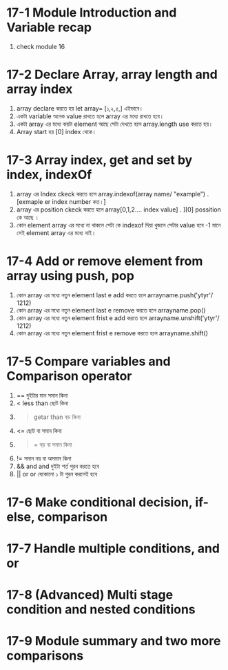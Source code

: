 # 17-1 Module Introduction and Variable recap
1. check  module 16 

# 17-2 Declare Array, array length and array index
1. array declare করতে হয় let array= [১,২,৫,] এইভাবে।
2. একটা  variable অনেক value রাখতে হলে array এর মধ্যে রাখতে হবে। 
3. একটা array এর মধ্যে কয়টা element আছে সেটা দেখতে হলে array.length use করতে হয়।
4. Array start হয় [0] index থেকে।
 
# 17-3 Array index, get and set by index, indexOf

1. array এর Index ckeck  করতে হলে array.indexof(array name/ "example") .[exmaple er index number কত।]
2. array এর position ckeck করতে হলে array[0,1,2.... index value] . ][0] possition কে আছে । 
3. কোন element array এর মধ্যে না থাকলে সেটা কে indexof দিয়া খুজলে সেটার value হবে       -1 মানে সেই element array এর মধ্যে নাই।

# 17-4 Add or remove element from array using push, pop
1. কোন array এর মধ্যে নতুন element last e add করতে হলে arrayname.push('ytyr'/ 1212)
2. কোন array এর মধ্যে নতুন element last e remove করতে হলে arrayname.pop()
3. কোন array এর মধ্যে নতুন element frist e add করতে হলে arrayname.unshift('ytyr'/ 1212)
4. কোন array এর মধ্যে নতুন element frist e remove করতে হলে arrayname.shift()

# 17-5 Compare variables and Comparison operator

1. == দুইটার মান সমান কিনা
2. < less than ছোট কিনা 
3. > getar than বড় কিনা
4. <= ছোট বা সমান কিনা
5. >= বড় বা সমান কিনা
6. != সমান নয় বা অসমান কিনা
7. &&  and and দুইটা শর্ত পুরন করতে হবে 
8. || or or যেকোনো ১ টা পুরন করলেই হবে 

# 17-6 Make conditional decision, if-else, comparison

# 17-7 Handle multiple conditions, and or

# 17-8 (Advanced) Multi stage condition and nested conditions

# 17-9 Module summary and two more comparisons






